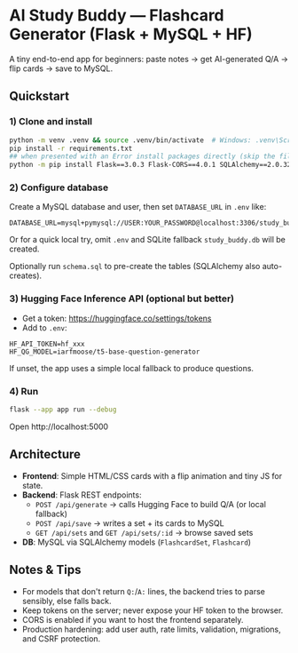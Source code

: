 # AI Study Buddy — Flashcard Generator (Flask + MySQL + HF)

A tiny end-to-end app for beginners: paste notes → get AI-generated Q/A → flip cards → save to MySQL.

## Quickstart

### 1) Clone and install
```bash
python -m venv .venv && source .venv/bin/activate  # Windows: .venv\Scripts\activate
pip install -r requirements.txt 
## when presented with an Error install packages directly (skip the file)
python -m pip install Flask==3.0.3 Flask-CORS==4.0.1 SQLAlchemy==2.0.32 PyMySQL==1.1.1 python-dotenv==1.0.1 requests==2.32.3
```

### 2) Configure database
Create a MySQL database and user, then set `DATABASE_URL` in `.env` like:
```
DATABASE_URL=mysql+pymysql://USER:YOUR_PASSWORD@localhost:3306/study_buddy
```
Or for a quick local try, omit `.env` and SQLite fallback `study_buddy.db` will be created.

Optionally run `schema.sql` to pre-create the tables (SQLAlchemy also auto-creates).

### 3) Hugging Face Inference API (optional but better)
- Get a token: https://huggingface.co/settings/tokens
- Add to `.env`:
```
HF_API_TOKEN=hf_xxx
HF_QG_MODEL=iarfmoose/t5-base-question-generator
```
If unset, the app uses a simple local fallback to produce questions.

### 4) Run
```bash
flask --app app run --debug
```
Open http://localhost:5000

## Architecture

- **Frontend**: Simple HTML/CSS cards with a flip animation and tiny JS for state.
- **Backend**: Flask REST endpoints:
  - `POST /api/generate` → calls Hugging Face to build Q/A (or local fallback)
  - `POST /api/save` → writes a set + its cards to MySQL
  - `GET /api/sets` and `GET /api/sets/:id` → browse saved sets
- **DB**: MySQL via SQLAlchemy models (`FlashcardSet`, `Flashcard`)

## Notes & Tips

- For models that don't return `Q:`/`A:` lines, the backend tries to parse sensibly, else falls back.
- Keep tokens on the server; never expose your HF token to the browser.
- CORS is enabled if you want to host the frontend separately.
- Production hardening: add user auth, rate limits, validation, migrations, and CSRF protection.
